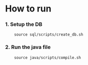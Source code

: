 # How to run

### 1. Setup the DB 
```
    source sql/scripts/create_db.sh
```

### 2. Run the java file
```
    source java/scripts/compile.sh
```
